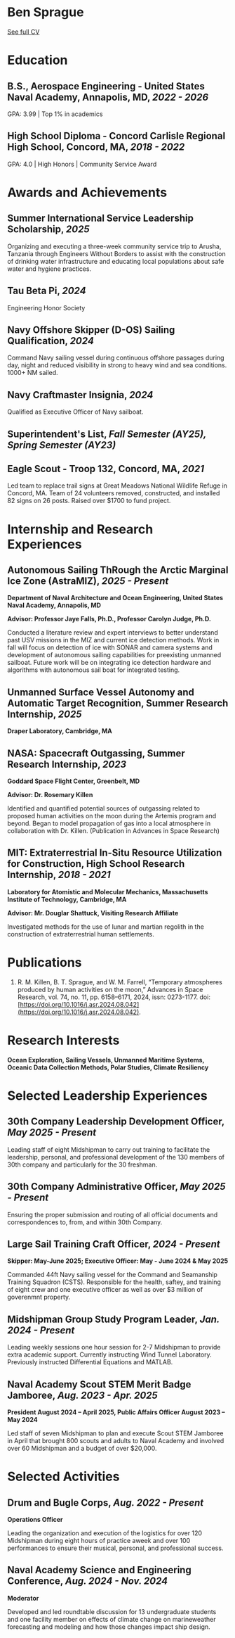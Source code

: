 Ben Sprague
==============

[See full CV](@site/static/cv.pdf)

# Education

## B.S., Aerospace Engineering - United States Naval Academy, Annapolis, MD, _2022 - 2026_
GPA: 3.99 | Top 1% in academics

## High School Diploma -  Concord Carlisle Regional High School, Concord, MA, _2018 - 2022_
GPA: 4.0 | High Honors | Community Service Award

# Awards and Achievements

## Summer International Service Leadership Scholarship, _2025_
Organizing and executing a three-week community service trip to Arusha, Tanzania
through Engineers Without Borders to assist with the construction of drinking water infrastructure
and educating local populations about safe water and hygiene practices.

## Tau Beta Pi, _2024_
Engineering Honor Society

## Navy Offshore Skipper (D-OS) Sailing Qualification, _2024_ 
Command Navy sailing vessel during continuous offshore passages during day, night and
reduced visibility in strong to heavy wind and sea conditions. 1000+ NM sailed.

## Navy Craftmaster Insignia, _2024_
Qualified as Executive Officer of Navy sailboat.

## Superintendent's List, _Fall Semester (AY25), Spring Semester (AY23)_

## Eagle Scout - Troop 132, Concord, MA, _2021_
Led team to replace trail signs at Great Meadows National Wildlife Refuge in Concord,
MA. Team of 24 volunteers removed, constructed, and installed 82 signs on 26 posts.
Raised over $1700 to fund project.

# Internship and Research Experiences

## Autonomous Sailing ThRough the Arctic Marginal Ice Zone (AstraMIZ), _2025 - Present_
__Department of Naval Architecture and Ocean Engineering, United States Naval Academy, Annapolis, MD__

__Advisor: Professor Jaye Falls, Ph.D., Professor Carolyn Judge, Ph.D.__

Conducted a literature review and expert interviews to better understand past USV missions
in the MIZ and current ice detection methods. Work in fall will focus on detection
of ice with SONAR and camera systems and development of autonomous sailing capabilities
for preexisting unmanned sailboat. Future work will be on integrating ice detection
hardware and algorithms with autonomous sail boat for integrated testing.

## Unmanned Surface Vessel Autonomy and Automatic Target Recognition, Summer Research Internship, _2025_
__Draper Laboratory, Cambridge, MA__

## NASA: Spacecraft Outgassing, Summer Research Internship, _2023_
__Goddard Space Flight Center, Greenbelt, MD__

__Advisor: Dr. Rosemary Killen__

Identified and quantified potential sources of outgassing related to proposed human activities
on the moon during the Artemis program and beyond. Began to model propagation
of gas into a local atmosphere in collaboration with Dr. Killen. (Publication in Advances in
Space Research)

## MIT: Extraterrestrial In-Situ Resource Utilization for Construction, High School Research Internship, _2018 - 2021_
__Laboratory for Atomistic and Molecular Mechanics, Massachusetts Institute of Technology, Cambridge, MA__

__Advisor: Mr. Douglar Shattuck, Visiting Research Affiliate__

Investigated methods for the use of lunar and martian regolith in the construction of extraterrestrial
human settlements.

# Publications
1. R. M. Killen, B. T. Sprague, and W. M. Farrell, “Temporary atmospheres produced by human activities
on the moon,” Advances in Space Research, vol. 74, no. 11, pp. 6158–6171, 2024, issn: 0273-1177. doi: [https://doi.org/10.1016/j.asr.2024.08.042](https://doi.org/10.1016/j.asr.2024.08.042).

# Research Interests
__Ocean Exploration, Sailing Vessels, Unmanned Maritime Systems, Oceanic Data Collection Methods, Polar Studies, Climate Resiliency__

# Selected Leadership Experiences

## 30th Company Leadership Development Officer, _May 2025 - Present_
Leading staff of eight Midshipman to carry out training to facilitate the leadership,
personal, and professional development of the 130 members of 30th company
and particularly for the 30 freshman.

## 30th Company Administrative Officer, _May 2025 - Present_
Ensuring the proper submission and routing of all official documents and correspondences
to, from, and within 30th Company.

## Large Sail Training Craft Officer, _2024 - Present_
__Skipper: May-June 2025; Executive Officer: May - June 2024 & May 2025__

Commanded 44ft Navy sailing vessel for the Command and Seamanship Training Squadron (CSTS). Responsible for the  health, saftey, and training of eight crew and one executive officer as well as over $3 million of goverenmnt property.

## Midshipman Group Study Program Leader, _Jan. 2024 - Present_
Leading weekly sessions one hour session for 2-7 Midshipman to provide extra
academic support. Currently instructing Wind Tunnel Laboratory. Previously
instructed Differential Equations and MATLAB.

## Naval Academy Scout STEM Merit Badge Jamboree, _Aug. 2023 - Apr. 2025_
__President August 2024 – April 2025, Public Affairs Officer August 2023 – May 2024__

Led staff of seven Midshipman to plan and execute Scout STEM Jamboree in April that brought 800 scouts and adults to Naval Academy and involved over 60 Midshipman and a budget of over $20,000.

# Selected Activities

## Drum and Bugle Corps, _Aug. 2022 - Present_
__Operations Officer__

Leading the organization and execution of the logistics for over 120 Midshipman
during eight hours of practice aweek and over 100 performances to ensure
their musical, personal, and professional success.

## Naval Academy Science and Engineering Conference, _Aug. 2024 - Nov. 2024_
__Moderator__

Developed and led roundtable discussion for 13 undergraduate students and
one facility member on effects of climate change on marineweather forecasting
and modeling and how those changes impact ship design.



